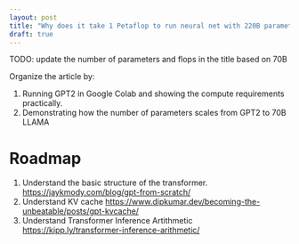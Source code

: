 ```yaml
---
layout: post
title: "Why does it take 1 Petaflop to run neural net with 220B parameters?"
draft: true
---
```


TODO: update the number of parameters and flops in the title based on 70B

Organize the article by:
1. Running GPT2 in Google Colab and showing the compute requirements practically.
2. Demonstrating how the number of parameters scales from GPT2 to 70B LLAMA

# Roadmap

1. Understand the basic structure of the transformer.
   https://jaykmody.com/blog/gpt-from-scratch/
2. Understand KV cache
   https://www.dipkumar.dev/becoming-the-unbeatable/posts/gpt-kvcache/
3. Understand Transformer Inference Artithmetic
   https://kipp.ly/transformer-inference-arithmetic/
